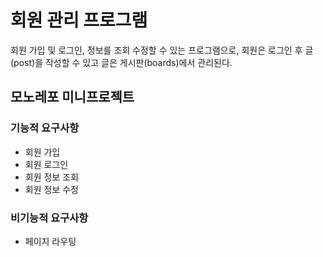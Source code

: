 # 회원 관리 프로그램

회원 가입 및 로그인, 정보를 조회 수정할 수 있는 프로그램으로,
회원은 로그인 후 글(post)을 작성할 수 있고 글은 게시판(boards)에서
관리된다.

## 모노레포 미니프로젝트
### 기능적 요구사항
- 회원 가입
- 회원 로그인
- 회원 정보 조회
- 회원 정보 수정

### 비기능적 요구사항
- 페이지 라우팅